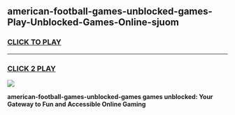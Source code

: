 
## american-football-games-unblocked-games-Play-Unblocked-Games-Online-sjuom
<h3>
<a href="https://premium76.site?title=american-football-games-unblocked-games&ref=24A">CLICK TO PLAY</a></h3>
<hr>

<h3>
<a href="https://premium76.site?title=american-football-games-unblocked-games&ref=24A">CLICK 2 PLAY</a>
  
</h3>

<a href="https://premium76.site?title=american-football-games-unblocked-games&ref=24A"><img src="https://clearcache.store/games.png"></a>


**american-football-games-unblocked-games games unblocked: Your Gateway to Fun and Accessible Online Gaming**
